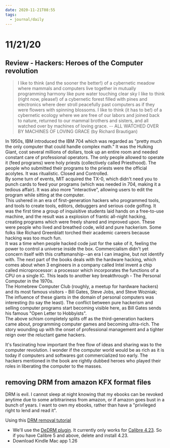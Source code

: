 ```yaml
---
date: 2020-11-21T08:55
tags: 
  - journal/daily
---
```


# 11/21/20

## Review - Hackers: Heroes of the Computer revolution

> I like to think (and
> the sooner the better!)
> of a cybernetic meadow
> where mammals and computers
> live together in mutually
> programming harmony
> like pure water
> touching clear sky I like to think
> (right now, please!)
> of a cybernetic forest
> filled with pines and electronics
> where deer stroll peacefully
> past computers
> as if they were flowers
> with spinning blossoms. I like to think
> (it has to be!)
> of a cybernetic ecology
> where we are free of our labors
> and joined back to nature,
> returned to our mammal
> brothers and sisters,
> and all watched over
> by machines of loving grace. 
> -- ALL WATCHED OVER BY MACHINES OF LOVING GRACE (by Richard Brautigan)

In 1950s, IBM introduced the IBM 704 which was regarded as "pretty much the only computer that could handle complex math." It was the Hulking Giant, cost several millions of dollars, took up an entire room and needed constant care of professional operators. The only people allowed to operate it (feed programs) were holy priests (collectively called Priesthood). The people who submitted their programs to the priests were the official acolytes. It was ritualistic. Closed and Controlled.  
By some turn of events, MIT acquired the TX-0, which didn't need you to punch cards to feed your programs (which was needed in 704, making it a tedious affair). It was also more "interactive", allowing users to edit the program while sitting at the computer.  
This ushered in an era of first-generation hackers who programmed tools, and tools to create tools, editors, debuggers and serious code golfing. It was the first time a group of inquisitive students laid hands on a free-to-use machine, and the result was a explosion of frantic all-night hacking, creating programs which were freely shared and improved upon. These were people who lived and breathed code, wild and pure hackerism. Some folks like Richard Greenblatt torched their academic careers because hacking was too much fun.  
It was a time when people hacked code just for the sake of it, feeling the power to control a universe inside the box. Commercialism didn't yet concern itself with this craftsmanship--an era I can imagine, but not identify with.
The next part of the books deals with the hardware hacking, which comes about when 3 engineers in a company called Intel invent a chip called microprocessor: a processor which incorporates the functions of a CPU on a single IC. This leads to another key breakthrough - The Personal Computer in the 1970s.  
The Homebrew Computer Club (roughly, a meetup for hardware hackers) and its most famous visitors - Bill Gates, Steve Jobs, and Steve Wozniak; The influence of these giants in the domain of personal computers was interesting (to say the least). The conflict between pure hackerism and selling computer programs start becoming visible here, as Bill Gates sends his famous "Open Letter to Hobbyists".  
The above schism completely splits off as the third-generation hackers came about, programming computer games and becoming ultra-rich. The story wounding up with the onset of professional management and a tighter reign over the reluctant game hackers.

It's fascinating how important the free flow of ideas and sharing was to the computer revolution. I wonder if the computer world would be as rich as it is today if computers and softwares got commercialized too early. The hackers mentioned in the book are rightly dubbed heroes who played their roles in liberating the computer to the masses.  





## removing DRM from amazon KFX format files
DRM is evil. I cannot sleep at night knowing that my ebooks can be revoked anytime due to some arbitrariness from amazon, or if amazon goes bust in a bunch of years. I want to own my ebooks, rather than have a "privileged right to lend and read it".

Using this [DRM removal tutorial](https://www.dedoimedo.com/computers/calibre-kfx-drm-guide.html)

- We'll use the [DeDRM plugin](https://github.com/apprenticeharper/DeDRM_tools). It currently only works for [Calibre 4.23](https://download.calibre-ebook.com/4.23.0/). So if you have Calibre 5 and above, delete and install 4.23.
- Download Kindle Mac app 1.26

